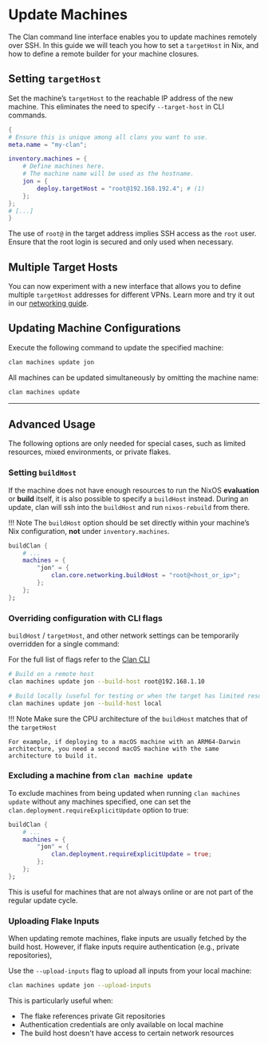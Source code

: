 
# Update Machines

The Clan command line interface enables you to update machines remotely over SSH.
In this guide we will teach you how to set a `targetHost` in Nix, 
and how to define a remote builder for your machine closures.


## Setting `targetHost`

Set the machine’s `targetHost` to the reachable IP address of the new machine.
This eliminates the need to specify `--target-host` in CLI commands.

```{.nix title="clan.nix" hl_lines="9"}
{
# Ensure this is unique among all clans you want to use.
meta.name = "my-clan";

inventory.machines = {
    # Define machines here.
    # The machine name will be used as the hostname.
    jon = {
        deploy.targetHost = "root@192.168.192.4"; # (1)
    };
};
# [...]
}
```

The use of `root@` in the target address implies SSH access as the `root` user.
Ensure that the root login is secured and only used when necessary.

## Multiple Target Hosts

You can now experiment with a new interface that allows you to define multiple `targetHost` addresses for different VPNs. Learn more and try it out in our [networking guide](../networking.md).

## Updating Machine Configurations

Execute the following command to update the specified machine:

```bash
clan machines update jon
```

All machines can be updated simultaneously by omitting the machine name:

```bash
clan machines update
```

---

## Advanced Usage

The following options are only needed for special cases, such as limited resources, mixed environments, or private flakes.

### Setting `buildHost`

If the machine does not have enough resources to run the NixOS **evaluation** or **build** itself,
it is also possible to specify a `buildHost` instead.
During an update, clan will ssh into the `buildHost` and run `nixos-rebuild` from there.

!!! Note
    The `buildHost` option should be set directly within your machine’s Nix configuration, **not** under `inventory.machines`.


```{.nix hl_lines="5" .no-copy}
buildClan {
    # ...
    machines = {
        "jon" = {
            clan.core.networking.buildHost = "root@<host_or_ip>";
        };
    };
};
```

### Overriding configuration with CLI flags

`buildHost` / `targetHost`, and other network settings can be temporarily overridden for a single command:

For the full list of flags refer to the [Clan CLI](../../reference/cli/index.md)

```bash
# Build on a remote host
clan machines update jon --build-host root@192.168.1.10

# Build locally (useful for testing or when the target has limited resources)
clan machines update jon --build-host local
```

!!! Note
    Make sure the CPU architecture of the `buildHost` matches that of the `targetHost`

    For example, if deploying to a macOS machine with an ARM64-Darwin architecture, you need a second macOS machine with the same architecture to build it.


### Excluding a machine from `clan machine update`

To exclude machines from being updated when running `clan machines update` without any machines specified,
one can set the `clan.deployment.requireExplicitUpdate` option to true:

```{.nix hl_lines="5" .no-copy}
buildClan {
    # ...
    machines = {
        "jon" = {
            clan.deployment.requireExplicitUpdate = true;
        };
    };
};
```

This is useful for machines that are not always online or are not part of the regular update cycle.

### Uploading Flake Inputs

When updating remote machines, flake inputs are usually fetched by the build host.
However, if flake inputs require authentication (e.g., private repositories),

Use the `--upload-inputs` flag to upload all inputs from your local machine:

```bash
clan machines update jon --upload-inputs
```

This is particularly useful when:
- The flake references private Git repositories
- Authentication credentials are only available on local machine
- The build host doesn't have access to certain network resources
